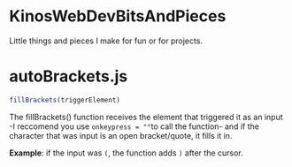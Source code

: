 # KinosWebDevBitsAndPieces
 Little things and pieces I make for fun or for projects. 

 # autoBrackets.js
 ```js
 fillBrackets(triggerElement)
 ```
 The fillBrackets() function receives the element that triggered it as an input -I reccomend you use ```onkeypress = ""```to call the function- and if the character that
 was input is an open bracket/quote, it fills it in.

 **Example**: if the input was ```(```, the function adds ```)``` after the cursor.
